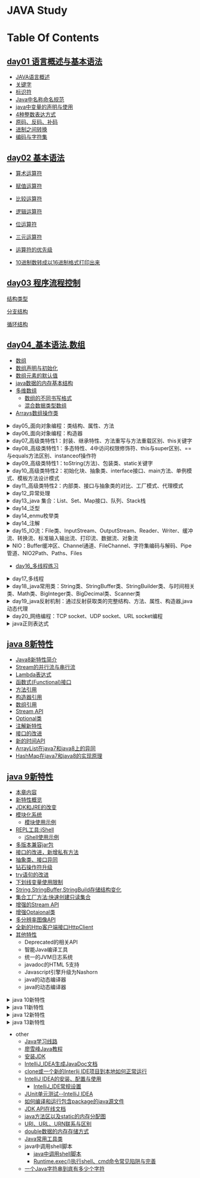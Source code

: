 JAVA Study
==

# Table Of Contents

## [day01 语言概述与基本语法](./day01/README.md "day01")

* [JAVA语言概述](./day01/README.md#1-JAVA语言概述)
* [关键字](./day01/README.md#2-关键字)
* [标识符](./day01/README.md#3-标识符)
* [Java中名称命名规范](./day01/README.md#4-命名规范)
* [java中变量的声明与使用](./day01/README.md#5-变量的声明与使用)
* [4种整数表达方式](./day01/README.md#6-4种整数表达方式)
* [原码、反码、补码](./day01/README.md#7-原码反码补码)
* [进制之间转换](./day01/README.md#8-进制之间转换)
* [编码与字符集](./day01/README.md#9-编码与字符集)



## [day02 基本语法](./day02/README.md "day02")

* [算术运算符](./day02/README.md#1-算术运算)
* [赋值运算符](./day02/README.md#2-赋值运算符)
* [比较运算符](./day02/README.md#3-比较运算符)
* [逻辑运算符](./day02/README.md#4-逻辑运算符)
* [位运算符](./day02/README.md#5-位运算符)
* [三元运算符](./day02/README.md#6-三元运算符)
* [运算符的优先级](./day02/README.md#7-运算符的优先级)

* [10进制数转成以16进制格式打印出来](./day02/README.md#8-10进制数转成以16进制格式打印出来)



## [day03 程序流程控制](./day03/README.md "day03")

[结构类型](./day03/README.md#1-结构类型)

[分支结构](./day03/README.md#2-分支结构)

[循环结构](./day03/README.md#2-循环结构)



## [day04_基本语法.数组](./day04/README.md "day04")

* [数组](./day04/README.md#数组)
* [数组声明与初始化](./day04/README.md#数组声明与初始化)
* [数组元素的默认值](./day04/README.md#数组元素的默认值)
* [java数据的内存基本结构](./day04/README.md#java数据的内存基本结构)
* [多维数组](./day04/README.md#多维数组)
    * [数组的不同书写格式](./day04/README.md#数组的不同书写格式)
    * [混合数据类型数组](./day04/README.md#混合数据类型数组)
* [Arrays数组操作类](./day04/README.md#Arrays数组操作类)

</details>


<details>
<summary>day05_面向对象编程：类结构、属性、方法</summary>

* [day05_面向对象编程](./day05/README.md "day05")
    * [学习面向对象内容的三条主线](./day05/README.md#学习面向对象内容的三条主线)
    * [面向对象与面向过程](./day05/README.md#面向对象与面向过程)
    * [面向对象的思想概述](./day05/README.md#面向对象的思想概述)
    * [class类结构](./day05/README.md#class类结构)
        * [类的成员构成示例1](./day05/README.md#类的成员构成示例1)
        * [类的成员构成示例2](./day05/README.md#类的成员构成示例2)
    * [创建java自定义类](./day05/README.md#创建java自定义类)
        * [类的成员之一：属性](./day05/README.md#类的成员之一：属性)
        * [类中变量分类：成员变量与局部变量](./day05/README.md#类中变量分类成员变量与局部变量)
            * [成员变量的默认值(类变量、实例变量)](./day05/README.md#成员变量的默认值类变量实例变量)
        * [类的成员之二：方法](./day05/README.md#类的成员之二方法)
        * [对象的创建和使用](./day05/README.md#对象的创建和使用)
        * [类的访问机制](./day05/README.md#类的访问机制)
        * [方法(method)](./day05/README.md#方法method)
            * 方法的调用
        * [方法的重载](./day05/README.md#方法的重载)
        * [可变个数的形参](./day05/README.md#可变个数的形参)
    * [内存划分的结构](./day05/README.md#内存划分的结构)
    * [方法的参数传递](./day05/README.md#方法的参数传递)
    * [面向对象特征之一：封装和隐藏](./day05/README.md#面向对象特征之一封装和隐藏)
        * [信息的封装和隐藏](./day05/README.md#信息的封装和隐藏)
        

</details>

<details>
<summary>day06_面向对象编程：构造器</summary>

* [day06_面向对象编程.构造器](./day06/README.md "day06")
    * [类的成员之三：构造器(构造方法)](./day06/README.md#类的成员之三构造器构造方法)
        * [构造器的特征](./day06/README.md#构造器的特征)
        * [构造器的作用](./day06/README.md#构造器的作用)
        * [构造器语法格式](./day06/README.md#构造器语法格式)
        * [构造器规则](./day06/README.md#构造器规则)
    * [构造器重载](./day06/README.md#构造器重载)

</details>

<details>
<summary>day07_高级类特性1：封装、继承特性、方法重写与方法重载区别、this关键字</summary>

* [day07_高级类特性1](./day07/README.md "day07")
    * [关键字--this](./day07/README.md#关键字--this)
        * [this作用](./day07/README.md#this作用)
        * [this关键字使用注意事项](./day07/README.md#this关键字使用注意事项)
    * [JavaBean](./day07/README.md#JavaBean)
    * [UML图表示类方法](./day07/README.md#UML图表示类方法)
    * [关键字--package](./day07/README.md#关键字--package)
        * [package的使用](./day07/README.md#package的使用)
    * [关键字--import](./day07/README.md#关键字--import)
        * [import语句使用注意事项](./day07/README.md#import语句使用注意事项)
    * [JDK主要的包介绍](./day07/README.md#JDK主要的包介绍)
    * [面向对象特征之二：继承](./day07/README.md#面向对象特征之二继承)
        * [继承基本概念](./day07/README.md#继承基本概念)
        * [继承的作用](./day07/README.md#继承的作用)
        * [继承的规则](./day07/README.md#继承的规则)
    * [方法的重写(overrides)](./day07/README.md#方法的重写overrides)
        * [定义](./day07/README.md#定义)
        * [方法重写规则](./day07/README.md#方法重写规则)
    * [方法重写与方法重载的区别](./day07/README.md#方法重写与方法重载的区别)
</details>


<details>
<summary>day08_高级类特性1：多态特性、4中访问权限修饰符、this与super区别、==与equals方法区别、instanceof操作符</summary>

* [day08_高级类特性1](./day08/README.md "day08")
    * [四种访问权限修饰符](./day08/README.md#四种访问权限修饰符)
    * [super关键字](./day08/README.md#super关键字)
        * [调用父类的构造器](./day08/README.md#调用父类的构造器)
    * [this和super的区别](./day08/README.md#this和super的区别)
        * [super父类与子类的内存结构](./day08/README.md#super父类与子类的内存结构)
        * [子类对象实例化的过程及内存结构](./day08/README.md#子类对象实例化的过程及内存结构)
    * [面向对象特征之三：多态性](./day08/README.md#面向对象特征之三多态性)
        * [虚拟方法调用(Virtual method invocation)](./day08/README.md#虚拟方法调用Virtual-method-invocation)
        * [子类继承父类](./day08/README.md#子类继承父类)
    * [instanceof操作符](./day08/README.md#instanceof操作符)
    * [对象类型转换(Casting)](./day08/README.md#对象类型转换Casting)
    * [Object类](./day08/README.md#Object类)
        * [Object类中的主要方法](./day08/README.md#Object类中的主要方法)
    * [==操作符与equals方法](./day08/README.md#操作符与equals方法)
    

</details>


<details>
<summary>day09_高级类特性1：toString(方法)、包装类、static关键字</summary>

* [day09_高级类特性1](./day09/README.md "day09")
    * [toString()方法](./day09/README.md#toString方法)
    * [包装类(Wrapper)](./day09/README.md#包装类Wrapper)
        * [基本数据类型、包装类、String类三者之间的互转](./day09/README.md#基本数据类型包装类String类三者之间的互转)
    * [static关键字](./day09/README.md#static关键字)
        * [类属性、类方法的设计思想](./day09/README.md#类属性类方法的设计思想)
        

</details>


<details>
<summary>day10_高级类特性2：初始化块、抽象类、interface接口、main方法、单例模式、模板方法设计模式</summary>

* [day10_高级类特性2](./day10/README.md "day10")
    * [单例设计模式(Singleton)](./day10/README.md#单例设计模式Singleton)
        * [单例的实现](./day10/README.md#单例的实现)
    * [main方法](./day10/README.md#main方法)
    * [类的成员之四：初始化块](./day10/README.md#类的成员之四初始化块)
        * [代码块分类：static代码块、非satic代码块](./day10/README.md#代码块分类)
    * [final关键字](./day10/README.md#final关键字)
    * [抽象类(abstract class)](./day10/README.md#抽象类abstract-class)
    * [模板方法设计模式(TemplateMethod)](./day10/README.md#模板方法设计模式TemplateMethod)
    * [interfacer接口](./day10/README.md#interfacer接口)
        * [接口用法总结](./day10/README.md#接口用法总结)
        * [java8接口的改进](./day10/README.md#java8接口的改进)
</details>


<details>
<summary>day11_高级类特性2：内部类、接口与抽象类的对比、工厂模式、代理模式</summary>

* [day11_高级类特性2](./day11/README.md "day11")
    * [工厂方法设计模式(factory method)](./day11/README.md#工厂方法设计模式factory-method)
        * 概述
        * [应用场景](./day11/README.md#应用场景)
        * [示例](./day11/README.md#工厂方法设计模式示例)
        * [工厂方法设计总结](./day11/README.md#工厂方法设计总结)
    * [代理模式(proxy)](./day11/README.md#代理模式(proxy))
        * 概述(./day11/README.md#)
        * [示例](./day11/README.md#示例)
    * [接口和抽象类的关系](./day11/README.md#)
    * [类的成员之五：内部类](./day11/README.md#类的成员之五内部类)
        * [内部类示例](./day11/README.md#内部类示例)
    * [匿名内部类](./day11/README.md#匿名内部类)
        * [匿名内部示例](./day11/README.md#匿名内部示例)

</details>


<details>
<summary>day12_异常处理</summary>

* [day12_异常处理](./day12/README.md "day12")
    * [异常的定义](./day12/README.md#异常的定义)
        * [分类](./day12/README.md#分类)
        * Exception
        * 异常解决方法
        * [异常特点](./day12/README.md#异常特点)
        * [java异常类层次](./day12/README.md#java异常类层次)
        * [异常、错误 示例](./day12/README.md#示例)
    * [异常处理机制](./day12/README.md#异常处理机制)
        * [如何处理异常](./day12/README.md#如何处理异常)
    * [异常处理方式一：抓取异常](./day12/README.md#异常处理方式一抓取异常)
        * [注意](./day12/README.md#注意)
    * [异常处理方式二：声明抛出异常](./day12/README.md#异常处理方式二声明抛出异常)
        * [重写方法声明抛出异常的原则](./day12/README.md#重写方法声明抛出异常的原则)
    * [手动抛出异常](./day12/README.md#手动抛出异常)
    * [自定义异常类](./day12/README.md#自定义异常类)
    * [异常处理小结](./day12/README.md#异常处理小结)
        * [java异常处理模型：抓抛模型](./day12/README.md#java异常处理模型抓抛模型)
        * [异常处理5个关键字](./day12/README.md#异常处理5个关键字)
    * 其他
        * [java对象在内存中的结构](./day12/README.md#java对象在内存中的结构)
</details>


<details>
<summary>day13_java 集合：List、Set、Map接口、队列、Stack栈</summary>

* [day13_java 集合](./day13/README.md "day13")
    * [java集合概述](./day13/README.md#java集合概述)
        * [Collection接口继承树](./day13/README.md#Collection接口继承树)
        * [Map接口继承树](./day13/README.md#Map接口继承树)
    * [Collection接口](./day13/README.md#Collection接口)
        * [Collection接口方法](./day13/README.md#Collection接口方法)
        * [使用Iterator接口遍历集合元素](./day13/README.md#使用Iterator接口遍历集合元素)
        * [for增强版遍历集合元素--foreach](./day13/README.md#for增强版遍历集合元素--foreach)
    * [List接口](./day13/README.md#List接口)
        * [List接口实现类之一：ArrayList](./day13/README.md#List接口实现类之一ArrayList)
        * [List实现类之二：LinkedList](./day13/README.md#List实现类之二LinkedList)
        * [List实现类之三：Vector](./day13/README.md#List实现类之三Vector)
        * [ListIterator接口](./day13/README.md#ListIterator接口)
        * [Iterator与ListIterator主要区别](./day13/README.md#Iterator与ListIterator主要区别)
    * [Set接口](./day13/README.md#Set接口)
        * [Set要求](./day13/README.md#Set要求)
        * [Set实现类之一：HashSet](./day13/README.md#Set实现类之一HashSet)
        * [hashCode()方法](./day13/README.md#hashCode方法)
        * [Set实现类之二：LinkedHashSet](./day13/README.md#Set实现类之二LinkedHashSet)
        * [Set实现类之三：TreeSet](./day13/README.md#Set实现类之三TreeSet)
        * [Set交集、并集、差集运算](./day13/README.md#Set交集并集差集运算)
    * [Map接口](./day13/README.md#Map接口)
        * [Map常用方法](./day13/README.md#Map常用方法)
        * [Map特点](./day13/README.md#Map特点)
        * [Map接口实现类之一：HashMap](./day13/README.md#Map接口实现类之一HashMap)
            * HashMap特点
            * [Map创建对象时指定初始值](./day13/README.md#Map创建对象时指定初始值)
        * [Map接口实现类之二：LinkedHashMap](./day13/README.md#Map接口实现类之二LinkedHashMap)
        * [Map接口实现类之三：TreeMap](./day13/README.md#Map接口实现类之三TreeMap)
        * [Map接口实现类之四：Hashtable](./day13/README.md#Map接口实现类之四Hashtable)
        * [Map接口实现类之五：Properties](./day13/README.md#Map接口实现类之五Properties)
    * [操作集合的工具类：Collections, 可控制List,Set,Map等的线程安全](./day13/README.md#操作集合的工具类Collections)
    * Enumeration迭代器
    * [其他](./day13/README.md#其他)
        * [Scanner异常处理](./day13/README.md#Scanner异常处理)
        * [List中元素为对象，通过对象中的指定属性进行排序](./day13/README.md#list中元素为对象通过对象中的指定属性进行排序)
        * [List、Set、Map在创建对象时指定初始值](./day13/README.md#ListSetMap在创建对象时指定初始值)
        * [List与Set互转](./day13/README.md#List与Set互转)
        * [Array与Set互转](./day13/README.md#Array与Set互转)
    * [Queue队列](./day13/queue.md)
        * [Queue概念](./day13/queue.md#Queue概念)
        * [Queue特点](./day13/queue.md#Queue特点)
        * [Queue方法](./day13/queue.md#Queue方法)
        * [Queue示例](./day13/queue.md#Queue示例)
    * [PriorityQueue优先权队列](./day13/priority_queue.md)
        * [PriorityQueue概念](./day13/priority_queue.md#PriorityQueue概念)
        * [PriorityQueue特点](./day13/priority_queue.md#PriorityQueue特点)
        * [PriorityQueue示例](./day13/priority_queue.md#PriorityQueue示例)
    * [Deque双端队列](./day13/deque.md)
        * [Deque概念](./day13/deque.md#Deque概念)
        * [Deque特点](#Deque特点)
        * [Queue和Deque出队和入队方法比较](#Queue和Deque出队和入队方法比较)
        * [Deque示例](#Deque示例)
    * [Stack栈](./day13/stack.md)
        * [Stack概念](./day13/stack.md#Stack概念)
        * [Stack类方法](./day13/stack.md#Stack类方法)
        * [Deque代替Stack方法](./day13/stack.md#Deque代替Stack方法)
        * [Stack示例](./day13/stack.md#Stack示例)
    * [Stack、Queue遍历](./day13/src/com/java/queue/StackQueueBianli.java)
</details>


<details>
<summary>day14_泛型</summary>

* [day14_泛型](./day14/README.md "泛型")
    * [泛型概述](./day14/README.md#泛型概述)
    * [泛型的使用](./day14/README.md#泛型的使用)
    * [泛型的几个重要使用的地方](./day14/README.md#泛型的几个重要使用的地方)
    * [泛型类规则](./day14/README.md#泛型类规则)
        * 自定义泛型类示例
    * [泛型接口](./day14/README.md#泛型接口)
    * [泛型方法](./day14/README.md#泛型方法)
    * [泛型与继承的关系](./day14/README.md#泛型与继承的关系)
    * [泛型通配符](./day14/README.md#泛型通配符)
</details>


<details>
<summary>day14_enmu枚举类</summary>

* [enmu枚举类](./README/枚举类.md "enmu枚举类")
    * [枚举类入门](./README/枚举类.md#)
        * [枚举类的属性](./README/枚举类.md#枚举类的属性)
    * [自定义枚举类](./README/枚举类.md#自定义枚举类)
    * [enum枚举类与普通类的区别](./README/枚举类.md#enum枚举类与普通类的区别)
    * [常用方法](./README/枚举类.md#常用方法)
        * [enum枚举类示例](./README/枚举类.md#enum枚举类示例)
    * [枚举类实现接口](./README/枚举类.md#枚举类实现接口)
        * [实现接口的枚举类示例](./README/枚举类.md#实现接口的枚举类示例)
    * [JDK内置的枚举类示例](./day14/src/com/java/enumerate/enumerate.md)
</details>


<details>
<summary>day14_注解</summary>

* [注解](./README/注解.md "注解")
    * [注解概述](./README/注解.md#注解概述)
    * [三个常用的Annotation](./README/注解.md#三个常用的Annotation)
        * [三个基本注解的使用示例](./README/注解.md#三个基本注解的使用示例)
    * [自定义注解](./README/注解.md#自定义注解)
        * [自定义注解示例](./README/注解.md#自定义注解示例)
    * [元注解](./README/注解.md#元注解)
    * [提取Annotation信息](./README/注解.md#提取Annotation信息)
    * [内置注解源码](./README/注解.md#内置注解源码)
    * [java8注解新特性](./README/注解.md#java8注解新特性)

</details>


<details>
<summary>day15_IO流：File类、InputStream、OutputStream、Reader、Writer、缓冲流、转换流、标准输入输出流、打印流、数据流、对象流</summary>

* [day15_IO流](./day15/README.md "IO流")
    * [File类](./day15/README.md#File类)
    * [JAVA IO原理](./day15/README.md#java-io原理)
    * [流的分类](./day15/README.md#流的分类)
        * [流的抽象基类](./day15/README.md#流的抽象基类)
        * [IO流体系](./day15/README.md#IO流体系)
        * [节点流和处理流](./day15/README.md#节点流和处理流)
    * [InputStream、Reader](./day15/README.md#inputstreamreader)
    * [OutputStream、Writer](./day15/README.md#outputstreamwriter)
    * [处理流之一：缓冲流](./day15/README.md#处理流之一缓冲流)
    * [处理流之二：转换流](./day15/README.md#处理流之二转换流)
        * [InputStreamReader](./day15/README.md#InputStreamReader)
        * [OutputStreamWriter](./day15/README.md#OutputStreamWriter)
    * [字符集](./day15/README.md#字符集)
    * [字符编码、解码(字节数组与字符数组互转时才需要指定字符集)](./day15/README.md#字符编码解码字节数组与字符数组互转时才需要指定字符集)
    * [处理之三：标准输入输出流](./day15/README.md#处理之三标准输入输出流)
    * [处理流之四：打印流](./day15/README.md#处理流之四打印流)
    * [处理流之五：数据流DataInputStream、DataOutputStream](./day15/README.md#处理流之五数据流DataInputStreamDataOutputStream)
    * [处理流之六：对象流](./day15/README.md#处理流之六对象流)
        * [对象流使用注意，读取时报java.io.EOFException异常](./day15/README.md#对象流使用注意读取时报javaioEOFException异常)
        * 对象的序列化
        * 使用对象流序列化对象
    * [RandomAccessFile类,可控制可任意位置读写文件](./day15/README.md#RandomAccessFile类)
    * [流的基本应用小总结](./day15/README.md#流的基本应用小总结)
    

</details>


<details>
<summary>NIO：Buffer缓冲区、Channel通道、FileChannel、字符集编码与解码、Pipe管道、NIO2Path、Paths、Files</summary>

* [NIO](./NIO/README.md)
    * [NIO概述](./NIO/README.md#NIO概述)
    * [NIO与IO的区别](./NIO/README.md#[NIO与IO的区别])
    * [Channel通道与Buffer缓冲区](./NIO/README.md#Channel通道与Buffer缓冲区)
    * [Buffer缓冲区](./NIO/README.md#Buffer缓冲区)
        * [缓冲区的基本属性](./NIO/README.md#缓冲区的基本属性)
        * [Buffer常用方法](./NIO/README.md#Buffer常用方法)
        * [Buffer数据操作方法](./NIO/README.md#Buffer数据操作方法)
        * [直接缓冲区与非直接缓冲区](./NIO/README.md#直接缓冲区与非直接缓冲区)
        * [HeapByteBuffer与DirectByteBuffer](./NIO/README.md#HeapByteBuffer与DirectByteBuffer)
    * [Channel通道](./NIO/README.md#Channel通道)
        * [Channel接口的主要实现类](./NIO/README.md#Channel接口的主要实现类)
        * [获取通道](./NIO/README.md#获取通道)
        * [分散读取Scatter和聚集写入Gather](./NIO/README.md#分散读取Scatter和聚集写入Gather)
        * [通道之间的数据传输](./NIO/README.md#通道之间的数据传输)
    * [FileChannel常用方法](./NIO/README.md#FileChannel常用方法)
    * [非阻塞式NIO、阻塞式NIO、与阻塞式IO](./NIO/README.md#非阻塞式NIO阻塞式NIO与阻塞式IO)
        * [NIO TCP socket编程](./NIO/README.md#NIOTCPsocket编程)
        * [NIO UDP socket编程](./NIO/README.md#NIOUDPsocket编程)
        * [选择器Selector](./NIO/README.md#选择器Selector)
        * [SelectionKey](./NIO/README.md#SelectionKey)
        * [网络编程常用Channel](./NIO/README.md#网络编程常用Channel)
    * [字符集编码与解码](./NIO/README.md#字符集编码与解码)
    * [Pipe管道](./NIO/README.md#Pipe管道)
    * [NIO2 Path、Paths、Files](./NIO/README.md#NIO2PathPathsFiles)
        * [Path接口](./NIO/README.md#Path接口)
        * [Paths类](./NIO/README.md#Paths类)
        * [Files类](./NIO/README.md#Files类)
    * [自动资源管理](./NIO/README.md#自动资源管理)
</details>

* [day16_多线程练习](./day16/README.md "")


<details>
<summary>day17_多线程</summary>

* [day17_多线程](./day17/README.md "多线程")
    * [程序、进程、线程概念](./day17/README.md#程序进程线程概念)
    * [多线程使用场景](./day17/README.md#多线程使用场景)
        * 多线程的创建和启动
    * [Thread类](./day17/README.md#Thread类)
        * [创建线程(类)的两种方法](./day17/README.md#创建线程类的两种方法)
            * [继承Thread类](./day17/README.md#继承Thread类)
            * [实现Runnable接口](./day17/README.md#实现Runnable接口)
         * [继承Thread方式和实现Runnable方法的联系与区别](./day17/README.md#继承Thread方式和实现Runnable方法的联系与区别)
         * [Thread构造器](./day17/README.md#Thread构造器)
         * [Thread常用方法](./day17/README.md#Thread常用方法)
    * [线程的调度](./day17/README.md#线程的调度)
    * [线程的优先级](./day17/README.md#线程的优先级)
    * [使用多线程的优点](./day17/README.md#使用多线程的优点)
    * [线程的分类](./day17/README.md#线程的分类)
        * 守护线程
        * 用户线程
    * [线程的生命周期](./day17/README.md#线程的生命周期)
    * [线程的同步](./day17/README.md#线程的同步)
    * [synchronized线程同步使用方法](./day17/README.md#synchronized线程同步使用方法)
    * [synchronized线程同步机制的两种实现方式](./day17/README.md#synchronized线程同步机制的两种实现方式)
        * 同步代码块
        * 同步方法
    * [互斥锁](./day17/README.md#互斥锁)
    * [懒汉式单例模式线程安全问题修复](./day17/README.md#懒汉式单例模式线程安全问题修复)
    * [释放锁的操作](./day17/README.md#释放锁的操作)
    * [不会释放锁的操作](./day17/README.md#不会释放锁的操作)
    * [线程的死锁问题](./day17/README.md#线程的死锁问题)
    * [线程通信](./day17/README.md#线程通信)
        * 线程通信示例
        * 线程通信应用示例(生产者/消费者问题)
</details>


<details>
<summary>day18_java常用类：String类、StringBuffer类、StringBuilder类、与时间相关类、Math类、BigInteger类、BigDecimal类、Scanner类</summary>

* [day18_java常用类](./day18/README.md "java常用类")
    * [String类](./day18/README.md#String类)
        * 字符串的特性
        * String类的构造器
        * String方法
            * [String的hashCode()方法](./day18/README.md#String的hashCode方法)
        * 字符串与基本数据类型、包装类之间转换
        * 字符串与字节数组的相互转换
        * 字符串与字符数组的相互转换
    * [StringBuffer类](./day18/README.md#StringBuffer类)
        * 特点
        * 构造器
        * StringBuffer方法
    * [StringBuilder类](./day18/README.md#StringBuilder类)
        * String、StringBuffer、StringBuilder特点比较
    * 与时间相关的类
        * System.currentTimeMillis();
        * Date：java.util.Date、java.sql.Date
        * SimpleDateFormat
            * [SimpleDateForma的pattern字母定义](./day18/README.md#SimpleDateForma的pattern字母定义)
        * Calendar
    * [主要时间标准](./day18/README.md#主要时间标准)
    * [System类的System.currentTimeMillis()方法](./day18/README.md#system类的systemcurrenttimemillis方法)
    * [Date类](./day18/README.md#Date类)
    * [SimpleDateFormat类](./day18/README.md#SimpleDateFormat类)
        * [匹配模式的字母定义](./day18/README.md#simpledateforma的pattern字母定义)
        * [根据指定格式 日期时间对象与字符串互转](./day18/src/com/java/www/SimpleDateFormatTest.java)
    * [Calendar类](./day18/README.md#Calendar类)
        * [Calendar类使用注意](./day18/README.md#Calendar类使用注意)
    * [Math类](./day18/README.md#Math类)
    * [BigInteger类](./day18/README.md#BigInteger类)
    * [BigDecimal类](./day18/README.md#BigDecimal类)
        * [float、double类型数据计算时精度丢失避免方法](./day18/README.md#floatdouble类型数据计算时精度丢失避免方法)
    * [Scanner类](./day18/README.md#Scanner类)
        * [Scanner类](./day18/README.md#next与nextLine区别)
</details>


<details>
<summary>day19_java反射机制：通过反射获取类的完整结构、方法、属性、构造器,java动态代理</summary>

* [day19_java反射机制](./day19/README.md "java反射机制")
    * [java reflection](./day19/README.md#java-reflection)
        * 反射机制提供的功能
        * 反射相关的主要API
        * Class类主要方法
        * 反射示例
        * 获取类的Class实例的4种方法
        * 示例
    * [JAVA类加载过程](./day19/README.md#JAVA类加载过程)
        * ClassLoader
        *  类加载器一个主要方法
    * [通过反射调用类的完整结构](./day19/README.md#通过反射调用类的完整结构)
        * 获取实现的接口
        * 获取所继承的父类
        * 获取全部的构造器
        * 获取全部的方法
        * 获取全部的属性(Field)
        * 获取注解(Annotation)
        * 泛型相关
        * 获取类所在的包
        * 获取内部类
        * 数字形式修饰符转String修饰符
        * 示例
    * [通过反射调用类中指定的方法、属性、构造器](./day19/README.md#通过反射调用类中指定的方法属性构造器)
        * 调用指定的方法
        * 调用指定的属性
        * 调用指定的构造器
    * [遍历打印指定类的成员（属性变量、构造器、方法）](./day19/README.md#遍历指定类的成员属性变量构造器方法)
    * [JAVA动态代理](./day19/README.md#JAVA动态代理)
        * 静态代理示例
        * 动态代理示例
    * [动态代理与AOP(Aspect Orient Programming面向切面编程)](./day19/README.md#动态代理与aopaspect-orient-programming面向切面编程)
        * AOP代理示例
    
        

</details>


<details>
<summary>day20_网络编程：TCP socket、UDP socket、URL socket编程</summary>

* [day20_网络编程](./day20/README.md "网络编程")
    * [网络编程概述](./day20/README.md#网络编程概述)
    * [通讯要素](./day20/README.md#网络基础)
        * IP和端口
            * InetAddress类(IP地址)、InetSocketAddress(IP、端口)
        * 网络通信协议
    * [TCP socket网络编程](./day20/README.md#基于Socket的TCP编程)
        * ServerSocket类
        * Socket类
        * [TCP socket、WebServer示例](./day20/README.md#TCP-socket示例)
    * [UDP socket网络编程](./day20/README.md#基于socket的UDP编程)
        * DatagramSocket类
        * DatagramPacket类
    * [URL socket网络编程](./day20/README.md#URL编程)
        * URL类
        * URLConnection类
        * HttpURLConnection类
    * [小结](./day20/README.md#小结)
    * [其他](./day20/README.md#其他)
        * [java lambda表达式](./day20/README.md#java-lambda表达式)
        * [InputStream判断数据已经读取结束的解决方法](./day20/README.md#InputStream判断数据已经读取结束的解决方法)

</details>


<details>
<summary>java正则表达式</summary>

* java正则表达式
    * [正则表达式概述](./regex/README.md#正则表达式例子)
    * [java regex正则](./regex/README.md#javaregex正则)
        * [java.util.regex包结构](./regex/README.md#javautilregex包结构)
        * [Pattern类](./regex/README.md#Pattern类)
            * [Pattern类主要方法](./regex/README.md#Pattern类主要方法)
        * [Matcher类](./regex/README.md#Matcher类)
            * [Matcher类主要方法](./regex/README.md#Matcher类主要方法)
        * [java正则示例](./regex/README.md#java正则示例)
        * [PatternSyntaxException异常类的方法](./regex/README.md#PatternSyntaxException异常类的方法)

</details>



## [java 8新特性](./jdk8/README.md)

* [Java8新特性简介](./jdk8/README.md#0-Java8新特性简介)
* [Stream的并行流与串行流](./jdk8/README.md#1-Stream的并行流与串行流)
* [Lambda表达式](./jdk8/README.md#2-Lambda表达式)
* [函数式(Functional)接口](./jdk8/README.md#3-函数式Functional接口)
* [方法引用](./jdk8/README.md#4-方法引用)
* [构造器引用](./jdk8/README.md#5-构造器引用)
* [数组引用](./jdk8/README.md#6-数组引用)
* [Stream API](./jdk8/README.md#7-Stream-API)
* [Optional类](./jdk8/README.md#8-Optional类)
* [注解新特性](./jdk8/README.md#9-注解新特性)
* [接口的改进](./jdk8/README.md#10-接口改进)
* [新的时间API](./jdk8/README.md#11-新的时间API)
* [ArrayList在java7和java8上的异同](./jdk8/README.md#12-ArrayList在java7和java8上的异同)
* [HashMap在java7和java8的实现原理](./jdk8/README.md#13-HashMap在java7和java8的实现原理)



## [java 9新特性](./java9_features/README.md)

* [本章内容](./java9_features/README.md#本章内容)
* [新特性概览](./java9_features/README.md#本章内容)
* [JDK和JRE的改变](./java9_features/README.md#JDK和JRE的改变)
* [模块化系统](./java9_features/README.md#模块化系统)
    * [模块使用示例](./java9_features/README.md#模块使用示例)
* [REPL工具:jShell](./java9_features/README.md#REPL工具jShell)
    * [jShell使用示例](./java9_features/README.md#jShell使用示例)
* [多版本兼容jar包](./java9_features/README.md#多版本兼容jar包)
* [接口的改进，新增私有方法](./java9_features/README.md#接口的改进)
* [抽象类、接口异同](./java9_features/README.md#抽象类接口异同)
* [钻石操作符升级](./java9_features/README.md#钻石操作符升级)
* [try语句的改进](./java9_features/README.md#try语句的改进)
* [下划线变量使用限制](./java9_features/README.md#下划线变量使用限制)
* [String,StringBuffer,StringBuild存储结构变化](./java9_features/README.md#StringStringBufferStringBuild存储结构变化)
* [集合工厂方法:快速创建只读集合](./java9_features/README.md#集合工厂方法:快速创建只读集合)
* [增强的Stream API](./java9_features/README.md#增强的StreamAPI)
* [增强Optaional类](./java9_features/README.md#增强Optaional类)
* [多分辨率图像API](./java9_features/README.md#多分辨率图像API)
* [全新的Http客户端接口HttpClient](./java9_features/README.md#全新的Http客户端接口HttpClient)
* [其他特性](./java9_features/README.md#)
    * Deprecated的相关API
    * 智能Java编译工具
    * 统一的JVM日志系统
    * javadoc的HTML 5支持
    * Javascript引擎升级为Nashorn
    * java的动态编译器
    * java的动态编译器

</details>
    
<details>
<summary>java 10新特性</summary>

* [java 10新特性](./java10_features/README.md)
    * [局部变量类型推断](./java10_features/README.md#局部变量类型推断)
        * [适用情况](./java10_features/README.md#适用情况)
            * 局部变量的初始化
            * forEach增添循环
            * for遍历
        * [不适用情况](./java10_features/README.md#)
            * 变量初始值为null
            * lambda表达式
            * 方法引用中
            * 为数组静态初始化
            * 没有初始化的局部变量声明
            * 方法的返回类型
            * 方法的参数类型
            * 构造器的参数类型
            * 字段属性
            * catch块中的异常类型
        * [局部变量类型推断原理](./java10_features/README.md#局部变量类型推断原理)
    * [集合新增创建不可变集合的方法](./java10_features/README.md#集合新增创建不可变集合的方法)
</details>

<details>
<summary>java 11新特性</summary>

* [java 11新特性](./java11_features/README.md)
    * [String类新增方法](./java11_features/README.md#String类新增方法)
        * [String类新增方法示例](./java11_features/README.md#String类新增方法示例)
    * [Optional类新增方法](./java11_features/README.md#Optional类新增方法)
    * [局部变量类型推断升级](./java11_features/README.md#局部变量类型推断升级)
    * [HttpClient增强](./java11_features/README.md#HttpClient增强)
    * [更简单的编译运行程序](./java11_features/README.md#更简单的编译运行程序)
    * [其他特性](./java11_features/README.md#其他特性)  
</details>

<details>
<summary>java 12新特性</summary>

* [java 12新特性](./java12_features/README.md)
    * [新特性官方介绍](./java12_features/README.md)
    * 新增Shenandoah低暂停时间垃圾回收器算法(实验性功能)
    * 添加一个基本的microbenchmark套件
    * 增强switch表达式(预览功能)
    * 引入JVM常量API
    * 只保留一个64位AARCH64端口
    * 64位平台上使用默认CDS存档
    * 增强G1垃圾回收器，可中止混合集合
    * 增强G1垃圾回收器，使其能自动返回未用堆内存给操作系统
    * 添加一个基本的microbenchmark套件  
</details>


<details>
<summary>java 13新特性</summary>

* [java 13新特性](./java13_features/README.md)
    * 新特性官方说明
    * 动态CDS归档
    * 增强ZGC垃圾回收器，不提交未使用的内存
    * 重新实现Socket API
    * 增强switch表达式(预览功能)
    * 文本块(预览功能)
</details> 
</details>


* other
    * [Java学习线路](./README/java学习线路_ok.md)
    * [廖雪峰Java教程](https://www.liaoxuefeng.com/wiki/1252599548343744)
    * [安装JDK](./README/install_JDK.md "安装JDK")  
    * [IntelliJ_IDEA生成JavaDoc文档](./README/IntelliJ_IDEA生成JavaDoc文档.md)
    * [clone或一个新的Interlij IDE项目到本地如何正常运行](README/Intellij_IDE_open_new_clone_project.md "clone或一个新的Interlij IDE项目到本地如何正常运行")
    * [IntelliJ IDEA的安装、配置与使用](README/images/other/IntelliJ_IDEA的安装、配置与使用.pdf)
        * [IntelliJ_IDE常规设置](./README/IntelliJ_IDE设置.md)
    * [JUnit单元测试--IntelliJ IDEA](./README/JUnit_IntelliJ_IDEA.md)
    * [如何编译和运行包含package的java源文件](./README/Compile_and_run_a_contain_package.md)
    * [JDK API在线文档](./README/java_resources.md)
    * [java方法区以及static的内存分配图](./README/java方法区以及static的内存分配图.md)
    * [URI、URL、URN联系与区别](./README/URI_URL_URN.md)
    * [double数据的内存存储方式](./README/double数据的内存存储方式.md)
    * [Java常用工具类](./README/Java常用工具类.md)
    * java中调用shell脚本
        * [java中调用shell脚本](./README/java中调用shell脚本/java中调用shell脚本.md)
        * [Runtime.exec()执行shell、cmd命令常见陷阱与完善](./README/java中调用shell脚本/Runtime.exec()执行shell、cmd命令常见陷阱与完善.md)
    * [一个Java字符串到底有多少个字符](README/一个Java字符串到底有多少个字符.md)